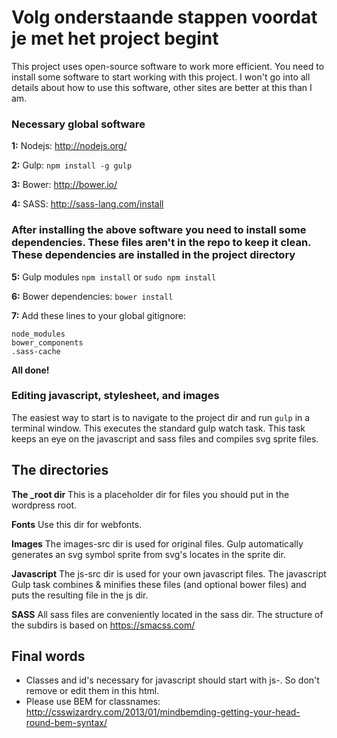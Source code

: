 # Volg onderstaande stappen voordat je met het project begint
This project uses open-source software to work more efficient. You need to install some software to start working with this project. I won't go into all details about how to use this software, other sites are better at this than I am.

### Necessary global software
**1:**
Nodejs: http://nodejs.org/

**2:**
Gulp: ```npm install -g gulp```

**3:**
Bower: http://bower.io/

**4:**
SASS: http://sass-lang.com/install

### After installing the above software you need to install some dependencies. These files aren't in the repo to keep it clean. These dependencies are installed in the project directory

**5:**
Gulp modules
```npm install``` or ```sudo npm install```

**6:**
Bower dependencies:
```bower install```

**7:**
Add these lines to your global gitignore:
```
node_modules
bower_components
.sass-cache
```

**All done!**

### Editing javascript, stylesheet, and images
The easiest way to start is to navigate to the project dir and run ```gulp``` in a terminal window. This executes the standard gulp watch task. This task keeps an eye on the javascript and sass files and compiles svg sprite files.

## The directories
**The _root dir**
This is a placeholder dir for files you should put in the wordpress root.

**Fonts**
Use this dir for webfonts.

**Images**
The images-src dir is used for original files. Gulp automatically generates an svg symbol sprite from svg's locates in the sprite dir.

**Javascript**
The js-src dir is used for your own javascript files. The javascript Gulp task combines & minifies these files (and optional bower files) and puts the resulting file in the js dir.

**SASS**
All sass files are conveniently located in the sass dir. The structure of the subdirs is based on https://smacss.com/

## Final words
* Classes and id's necessary for javascript should start with js-. So don't remove or edit them in this html.
* Please use BEM for classnames: http://csswizardry.com/2013/01/mindbemding-getting-your-head-round-bem-syntax/
